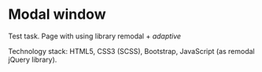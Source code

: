 # Modal window
<p>Test task. Page with using library remodal + <em>adaptive</em> </p>
<p>Technology stack: HTML5, CSS3 (SCSS), Bootstrap, JavaScript (as remodal jQuery library).</p>
